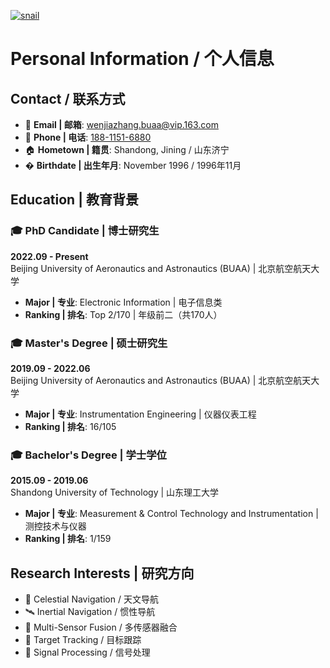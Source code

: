 [![snail](https://img.shields.io/badge/XX-github-blue?logo=github)](https://github.com/snail9611)

# Personal Information / 个人信息

## Contact / 联系方式
- 📧 **Email | 邮箱**: [wenjiazhang.buaa@vip.163.com](mailto:wenjiazhang.buaa@vip.163.com)  
- 📱 **Phone | 电话**: [188-1151-6880](tel:+8618811516880)
- 🏠 **Hometown | 籍贯**: Shandong, Jining / 山东济宁
- � **Birthdate | 出生年月**: November 1996 / 1996年11月  

## Education | 教育背景

### 🎓 PhD Candidate | 博士研究生  
**2022.09 - Present**  
Beijing University of Aeronautics and Astronautics (BUAA) | 北京航空航天大学  
- **Major | 专业**: Electronic Information | 电子信息类
- **Ranking | 排名**: Top 2/170 | 年级前二（共170人）  

### 🎓 Master's Degree | 硕士研究生  
**2019.09 - 2022.06**  
Beijing University of Aeronautics and Astronautics (BUAA) | 北京航空航天大学  
- **Major | 专业**: Instrumentation Engineering | 仪器仪表工程  
- **Ranking | 排名**: 16/105  

### 🎓 Bachelor's Degree | 学士学位  
**2015.09 - 2019.06**  
Shandong University of Technology | 山东理工大学  
- **Major | 专业**: Measurement & Control Technology and Instrumentation | 测控技术与仪器  
- **Ranking | 排名**: 1/159

## Research Interests | 研究方向
- 🌌 Celestial Navigation / 天文导航
- 🛰️ Inertial Navigation / 惯性导航
- 🔄 Multi-Sensor Fusion / 多传感器融合
- 🎯 Target Tracking / 目标跟踪
- 📶 Signal Processing / 信号处理 